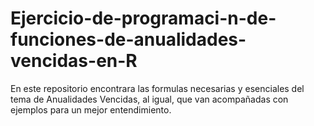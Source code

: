 # Ejercicio-de-programaci-n-de-funciones-de-anualidades-vencidas-en-R
En este repositorio encontrara las formulas necesarias y esenciales del tema de Anualidades Vencidas, al igual, que van acompañadas con ejemplos para un mejor entendimiento.

